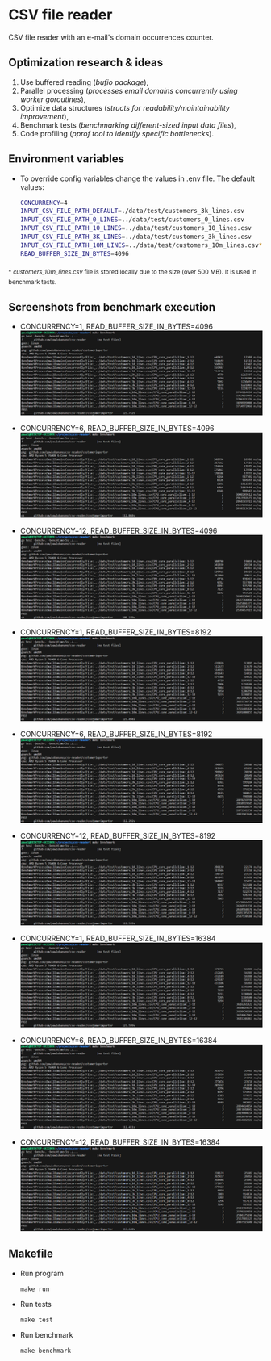# CSV file reader
CSV file reader with an e-mail's domain occurrences counter.

## Optimization research & ideas
1. Use buffered reading (*bufio package*),
2. Parallel processing (*processes email domains concurrently using worker goroutines*),
3. Optimize data structures (*structs for readability/maintainability improvement*),
4. Benchmark tests (*benchmarking different-sized input data files*),
5. Code profiling (*pprof tool to identify specific bottlenecks*).

## Environment variables
- To override config variables change the values in .env file. The default values:

    ```bash
    CONCURRENCY=4
    INPUT_CSV_FILE_PATH_DEFAULT=./data/test/customers_3k_lines.csv
    INPUT_CSV_FILE_PATH_0_LINES=../data/test/customers_0_lines.csv
    INPUT_CSV_FILE_PATH_10_LINES=../data/test/customers_10_lines.csv
    INPUT_CSV_FILE_PATH_3K_LINES=../data/test/customers_3k_lines.csv
    INPUT_CSV_FILE_PATH_10M_LINES=../data/test/customers_10m_lines.csv*
    READ_BUFFER_SIZE_IN_BYTES=4096
    ```
<sub>* _customers_10m_lines.csv_ file is stored locally due to the size (over 500 MB). It is used in benchmark tests.</sub>

## Screenshots from benchmark execution
- CONCURRENCY=1, READ_BUFFER_SIZE_IN_BYTES=4096
![CONCURRENCY=1, READ_BUFFER_SIZE_IN_BYTES=4096](/assets/benchmark-5s-concurrency-1-read-buffer-size-4096-amd-ryzen-5-7600x.png)

- CONCURRENCY=6, READ_BUFFER_SIZE_IN_BYTES=4096
![CONCURRENCY=6, READ_BUFFER_SIZE_IN_BYTES=4096](/assets/benchmark-5s-concurrency-6-read-buffer-size-4096-amd-ryzen-5-7600x.png)

- CONCURRENCY=12, READ_BUFFER_SIZE_IN_BYTES=4096
![CONCURRENCY=12, READ_BUFFER_SIZE_IN_BYTES=4096](/assets/benchmark-5s-concurrency-12-read-buffer-size-4096-amd-ryzen-5-7600x.png)

- CONCURRENCY=1, READ_BUFFER_SIZE_IN_BYTES=8192
![CONCURRENCY=1, READ_BUFFER_SIZE_IN_BYTES=8192](/assets/benchmark-5s-concurrency-1-read-buffer-size-8192-amd-ryzen-5-7600x.png)

- CONCURRENCY=6, READ_BUFFER_SIZE_IN_BYTES=8192
![CONCURRENCY=6, READ_BUFFER_SIZE_IN_BYTES=8192](/assets/benchmark-5s-concurrency-6-read-buffer-size-8192-amd-ryzen-5-7600x.png)

- CONCURRENCY=12, READ_BUFFER_SIZE_IN_BYTES=8192
![CONCURRENCY=12, READ_BUFFER_SIZE_IN_BYTES=8192](/assets/benchmark-5s-concurrency-12-read-buffer-size-8192-amd-ryzen-5-7600x.png)

- CONCURRENCY=1, READ_BUFFER_SIZE_IN_BYTES=16384
![CONCURRENCY=1, READ_BUFFER_SIZE_IN_BYTES=16384](/assets/benchmark-5s-concurrency-1-read-buffer-size-16384-amd-ryzen-5-7600x.png)

- CONCURRENCY=6, READ_BUFFER_SIZE_IN_BYTES=16384
![CONCURRENCY=6, READ_BUFFER_SIZE_IN_BYTES=16384](/assets/benchmark-5s-concurrency-6-read-buffer-size-16384-amd-ryzen-5-7600x.png)

- CONCURRENCY=12, READ_BUFFER_SIZE_IN_BYTES=16384
![CONCURRENCY=12, READ_BUFFER_SIZE_IN_BYTES=16384](/assets/benchmark-5s-concurrency-12-read-buffer-size-16384-amd-ryzen-5-7600x.png)

## Makefile
- Run program
    ```
    make run
    ```

- Run tests
    ```
    make test
    ```

- Run benchmark
    ```
    make benchmark
    ```
